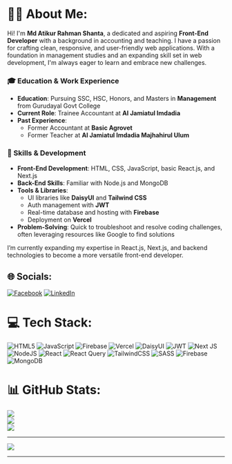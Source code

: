 # 👨‍💻 About Me:
Hi! I'm **Md Atikur Rahman Shanta**, a dedicated and aspiring **Front-End Developer** with a background in accounting and teaching. I have a passion for crafting clean, responsive, and user-friendly web applications. With a foundation in management studies and an expanding skill set in web development, I'm always eager to learn and embrace new challenges.

### 🎓 Education & Work Experience
- **Education**: Pursuing SSC, HSC, Honors, and Masters in **Management** from Gurudayal Govt College
- **Current Role**: Trainee Accountant at **Al Jamiatul Imdadia**
- **Past Experience**:
  - Former Accountant at **Basic Agrovet**
  - Former Teacher at **Al Jamiatul Imdadia Majhahirul Ulum**

### 🚀 Skills & Development
- **Front-End Development**: HTML, CSS, JavaScript, basic React.js, and Next.js
- **Back-End Skills**: Familiar with Node.js and MongoDB
- **Tools & Libraries**: 
  - UI libraries like **DaisyUI** and **Tailwind CSS**
  - Auth management with **JWT**
  - Real-time database and hosting with **Firebase**
  - Deployment on **Vercel**
- **Problem-Solving**: Quick to troubleshoot and resolve coding challenges, often leveraging resources like Google to find solutions

I’m currently expanding my expertise in React.js, Next.js, and backend technologies to become a more versatile front-end developer.

## 🌐 Socials:
[![Facebook](https://img.shields.io/badge/Facebook-%231877F2.svg?logo=Facebook&logoColor=white)](https://facebook.com/atik.ahmed.75054) [![LinkedIn](https://img.shields.io/badge/LinkedIn-%230077B5.svg?logo=linkedin&logoColor=white)](https://linkedin.com/in/md-atikur-rahman-shanta-88a182241) 

# 💻 Tech Stack:
![HTML5](https://img.shields.io/badge/html5-%23E34F26.svg?style=for-the-badge&logo=html5&logoColor=white) 
![JavaScript](https://img.shields.io/badge/javascript-%23323330.svg?style=for-the-badge&logo=javascript&logoColor=%23F7DF1E) 
![Firebase](https://img.shields.io/badge/firebase-%23039BE5.svg?style=for-the-badge&logo=firebase&logoColor=white) 
![Vercel](https://img.shields.io/badge/vercel-%23000000.svg?style=for-the-badge&logo=vercel&logoColor=white) 
![DaisyUI](https://img.shields.io/badge/daisyui-5A0EF8?style=for-the-badge&logo=daisyui&logoColor=white) 
![JWT](https://img.shields.io/badge/JWT-black?style=for-the-badge&logo=JSON%20web%20tokens) 
![Next JS](https://img.shields.io/badge/Next-black?style=for-the-badge&logo=next.js&logoColor=white) 
![NodeJS](https://img.shields.io/badge/node.js-6DA55F?style=for-the-badge&logo=node.js&logoColor=white) 
![React](https://img.shields.io/badge/react-%2320232a.svg?style=for-the-badge&logo=react&logoColor=%2361DAFB) 
![React Query](https://img.shields.io/badge/-React%20Query-FF4154?style=for-the-badge&logo=react%20query&logoColor=white) 
![TailwindCSS](https://img.shields.io/badge/tailwindcss-%2338B2AC.svg?style=for-the-badge&logo=tailwind-css&logoColor=white) 
![SASS](https://img.shields.io/badge/SASS-hotpink.svg?style=for-the-badge&logo=SASS&logoColor=white) 
![Firebase](https://img.shields.io/badge/firebase-a08021?style=for-the-badge&logo=firebase&logoColor=ffcd34) 
![MongoDB](https://img.shields.io/badge/MongoDB-%234ea94b.svg?style=for-the-badge&logo=mongodb&logoColor=white)

# 📊 GitHub Stats:
![](https://github-readme-stats.vercel.app/api?username=atik2788&theme=dark&hide_border=false&include_all_commits=false&count_private=true&bg_color=000000)<br/>
![](https://github-readme-streak-stats.herokuapp.com/?user=atik2788&theme=white&hide_border=false&bg_color=000000)<br/>
![](https://github-readme-stats.vercel.app/api/top-langs/?username=atik2788&theme=dark&hide_border=false&include_all_commits=false&count_private=true&layout=compact&bg_color=000000)

---

[![](https://visitcount.itsvg.in/api?id=atik2788&icon=0&color=0)](https://visitcount.itsvg.in)

---



<!-- Proudly created with GPRM ( https://gprm.itsvg.in ) -->
